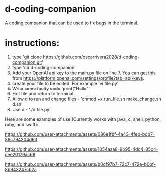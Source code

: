 # d-coding-companion
A coding companion that can be used to fix bugs in the terminal.

# instructions:
1. type 'git clone https://github.com/oscarrivera2028/d-coding-companion.git'
2. type 'cd d-coding-companion'
3. Add your OpenAI api key to the main.py file on line 7. You can get this from https://platform.openai.com/settings/profile?tab=api-keys.
4. create your file to be edited. For example 'vi file.py'
5. Write some faulty code 'print("Hello"'
6. Exit file and return to terminal
7. Allow d to run and change files - 'chmod +x run_file.sh make_change.sh d.sh'
8. Use d - './d file.py'

Here are some examples of use (Currently works with java, c, shell, python, ruby, and swift):

https://github.com/user-attachments/assets/086e1fbf-4a43-4feb-bdb7-89c794204d63

https://github.com/user-attachments/assets/1054aaa8-9b95-4dd4-85c4-cee20179ac68

https://github.com/user-attachments/assets/b0cf97b7-72c7-472e-b0bf-8b943247cb2a
